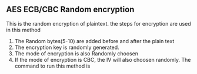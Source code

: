 ## AES ECB/CBC Random encryption
This is the random encryption of plaintext. the steps for encryption are used in this method
1) The Random bytes(5-10) are added before and after the plain text
2) The encryption key is randomly generated.
3) The mode of encryption is also Randomly choosen
4) If the mode of encryption is CBC, the IV will also choosen randomly.
The command to run this method is 
